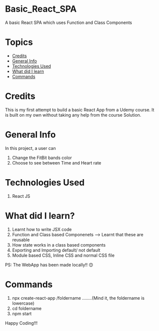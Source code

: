 # Basic_React_SPA
A basic React SPA which uses Function and Class Components

# Topics
* [Credits](#credits)
* [General Info](#general-info)
* [Technologies Used](#technologies-used)
* [What did I learn](#what-did-i-learn)
* [Commands](#commands)

# Credits
This is my first attempt to build a basic React App from a Udemy course. It is built on my own without taking any help from the course Solution. 

# General Info
In this project, a user can 
1. Change the FitBit bands color
2. Choose to see between Time and Heart rate


# Technologies Used
1. React JS


# What did I learn?
1. Learnt how to write JSX code
2. Function and Class based Componenets --> Learnt that these are reusable 
3. How state works in a class based components
4. Exporting and Importing default/ not default 
5. Module based CSS, Inline CSS and normal CSS file 

PS: The WebApp has been made locally!! 😊

# Commands
1. npx create-react-app /foldername  ........(Mind it, the foldername is lowercase)
2. cd foldername
3. npm start

Happy Coding!!!
